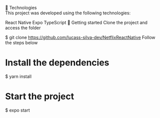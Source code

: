 🧪 Technologies </br>
This project was developed using the following technologies:

React Native
Expo
TypeScript
🚀 Getting started
Clone the project and access the folder

$ git clone https://github.com/lucass-silva-dev/NetflixReactNative
Follow the steps below

# Install the dependencies
$ yarn install

# Start the project
$ expo start
